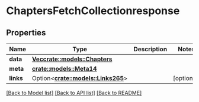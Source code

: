 # ChaptersFetchCollectionresponse

## Properties

Name | Type | Description | Notes
------------ | ------------- | ------------- | -------------
**data** | [**Vec<crate::models::Chapters>**](chapters.md) |  | 
**meta** | [**crate::models::Meta14**](meta14.md) |  | 
**links** | Option<[**crate::models::Links265**](links265.md)> |  | [optional]

[[Back to Model list]](../README.md#documentation-for-models) [[Back to API list]](../README.md#documentation-for-api-endpoints) [[Back to README]](../README.md)


